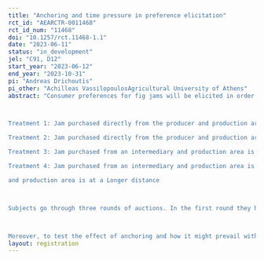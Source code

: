 ```yaml
---
title: "Anchoring and time pressure in preference elicitation"
rct_id: "AEARCTR-0011468"
rct_id_num: "11468"
doi: "10.1257/rct.11468-1.1"
date: "2023-06-11"
status: "in_development"
jel: "C91, D12"
start_year: "2023-06-12"
end_year: "2023-10-31"
pi: "Andreas Drichoutis"
pi_other: "Achilleas VassilopoulosAgricultural University of Athens"
abstract: "Consumer preferences for fig jams will be elicited in order to estimate WTP values associated with attributes of Short Food Supply Chains (SFSC), namely related to number of intermediaries and distance from the production area. Subjects are recruited from the population of Athens, Greece and participate in a second price auction where they bid to buy 400 gr of a jar of fig jam. Subjects are randomly assigned to one of the following treatments, where we vary on a between-subjects basis the jams available for auction. Subjects bid simultaneously for two of the jams:

Treatment 1: Jam purchased directly from the producer and production area is at a Shorter distance vs. Jam purchased from an intermediary and production area is at a Shorter distance
Treatment 2: Jam purchased directly from the producer and production area is at a Shorter distance vs. Jam purchased directly from the producer and production area is at a Longer distance
Treatment 3: Jam purchased from an intermediary and production area is at a Longer distance vs. Jam purchased from an intermediary and production area is at a Shorter distance
Treatment 4: Jam purchased from an intermediary and production area is at a Longer distance vs. Jam purchased directly from the producer 
and production area is at a Longer distance

Subjects go through three rounds of auctions. In the first round they have no information about the attributes of the jams and they are asked to bid based on appearance only. In Round 2, they receive information about the jams and in Round 3 they get to taste the jams before they bid.

Moreover, to test the effect of anchoring and how it might prevail with time pressure, subjects receive a randomly determined initial bid. They are then given either a short amount of time to adjust their bid or a longer amount of time to adjust it with the understanding that if time expires, the standing bid is the binding bid. Subjects will be randomly assigned to a time limit of 20, 30, 40 or 50 seconds, which will remain constant across all rounds."
layout: registration
---
```


